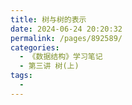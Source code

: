 ```yaml
---
title: 树与树的表示
date: 2024-06-24 20:20:32
permalink: /pages/892589/
categories:
  - 《数据结构》学习笔记
  - 第三讲 树(上)
tags:
  - 
---
```

